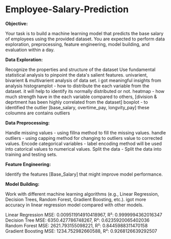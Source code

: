 # Employee-Salary-Prediction

**Objective:**

Your task is to build a machine learning model that predicts the base salary of employees using the
provided dataset. You are expected to perform data exploration, preprocessing, feature engineering,
model building, and evaluation within a day.

**Data Exploration:**

Recognize the properties and structure of the dataset
Use fundamental statistical analysis to pinpoint the data's salient features.
univarient, bivarient & multivarient analysis of data set. 
i got meaningful insights from analysis 
histogramplot - how to distribute the each variable from the dataset. it will help to identify its normally distributed or not.
heatmap - how much strength have in the each variable compared to others, [division & deprtment has been highly correlated from the dataset]
boxplot - to identified the outlier [base_salary, overtime_pay, longvity_pay] these coloumns are contains outliers

**Data Preprocessing:**

Handle missing values - using fillna method to fill the missing values.
handle outliers - using capping method for changing to outliers value to corrected values.
Encode categorical variables - label encoding method will be used into catorical values to numerical values.
Split the data - Split the data into training and testing sets.

**Feature Engineering:**

Identify the features [Base_Salary] that might improve model performance.

**Model Building:**

Work with different machine learning algorithms (e.g., Linear Regression, Decision Trees, Random Forest, Gradient Boosting, etc.).
igot more accuracy in linear regression model compared with other models.

Linear Regression MSE: 0.009511914910418967, R²: 0.9999994362016347
Decision Tree MSE: 6350.427786748267, R²: 0.6235920065402036
Random Forest MSE: 2621.793155098221, R²: 0.8445988311470158
Gradient Boosting MSE: 1234.752982660588, R²: 0.9268126639292507

